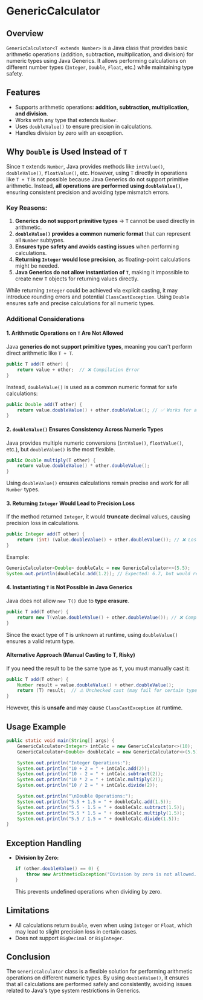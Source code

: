 # GenericCalculator

## Overview
`GenericCalculator<T extends Number>` is a Java class that provides basic arithmetic operations (addition, subtraction, multiplication, and division) for numeric types using Java Generics. It allows performing calculations on different number types (`Integer`, `Double`, `Float`, etc.) while maintaining type safety.

## Features
- Supports arithmetic operations: **addition, subtraction, multiplication, and division**.
- Works with any type that extends `Number`.
- Uses `doubleValue()` to ensure precision in calculations.
- Handles division by zero with an exception.

## Why `Double` is Used Instead of `T`
Since `T` extends `Number`, Java provides methods like `intValue()`, `doubleValue()`, `floatValue()`, etc. However, using `T` directly in operations like `T + T` is not possible because Java Generics do not support primitive arithmetic. Instead, **all operations are performed using `doubleValue()`**, ensuring consistent precision and avoiding type mismatch errors.

### **Key Reasons:**
1. **Generics do not support primitive types** → `T` cannot be used directly in arithmetic.
2. **`doubleValue()` provides a common numeric format** that can represent all `Number` subtypes.
3. **Ensures type safety and avoids casting issues** when performing calculations.
4. **Returning `Integer` would lose precision**, as floating-point calculations might be needed.
5. **Java Generics do not allow instantiation of `T`**, making it impossible to create new `T` objects for returning values directly.

While returning `Integer` could be achieved via explicit casting, it may introduce rounding errors and potential `ClassCastException`. Using `Double` ensures safe and precise calculations for all numeric types.

### **Additional Considerations**
#### 1. **Arithmetic Operations on `T` Are Not Allowed**
Java **generics do not support primitive types**, meaning you can't perform direct arithmetic like `T + T`.
```java
public T add(T other) {
    return value + other;  // ❌ Compilation Error
}
```
Instead, `doubleValue()` is used as a common numeric format for safe calculations:
```java
public Double add(T other) {
    return value.doubleValue() + other.doubleValue(); // ✅ Works for all Number types
}
```

#### 2. **`doubleValue()` Ensures Consistency Across Numeric Types**
Java provides multiple numeric conversions (`intValue()`, `floatValue()`, etc.), but `doubleValue()` is the most flexible.
```java
public Double multiply(T other) {
    return value.doubleValue() * other.doubleValue();
}
```
Using `doubleValue()` ensures calculations remain precise and work for all `Number` types.

#### 3. **Returning `Integer` Would Lead to Precision Loss**
If the method returned `Integer`, it would **truncate** decimal values, causing precision loss in calculations.
```java
public Integer add(T other) {
    return (int) (value.doubleValue() + other.doubleValue()); // ❌ Loses precision
}
```
Example:
```java
GenericCalculator<Double> doubleCalc = new GenericCalculator<>(5.5);
System.out.println(doubleCalc.add(1.2)); // Expected: 6.7, but would return 6
```

#### 4. **Instantiating `T` is Not Possible in Java Generics**
Java does not allow `new T()` due to **type erasure**.
```java
public T add(T other) {
    return new T(value.doubleValue() + other.doubleValue()); // ❌ Compilation Error
}
```
Since the exact type of `T` is unknown at runtime, using `doubleValue()` ensures a valid return type.

#### **Alternative Approach (Manual Casting to T, Risky)**
If you need the result to be the same type as `T`, you must manually cast it:
```java
public T add(T other) {
    Number result = value.doubleValue() + other.doubleValue();
    return (T) result;  // ⚠️ Unchecked cast (may fail for certain types)
}
```
However, this is **unsafe** and may cause `ClassCastException` at runtime.

## Usage Example
```java
public static void main(String[] args) {
    GenericCalculator<Integer> intCalc = new GenericCalculator<>(10);
    GenericCalculator<Double> doubleCalc = new GenericCalculator<>(5.5);

    System.out.println("Integer Operations:");
    System.out.println("10 + 2 = " + intCalc.add(2));
    System.out.println("10 - 2 = " + intCalc.subtract(2));
    System.out.println("10 * 2 = " + intCalc.multiply(2));
    System.out.println("10 / 2 = " + intCalc.divide(2));

    System.out.println("\nDouble Operations:");
    System.out.println("5.5 + 1.5 = " + doubleCalc.add(1.5));
    System.out.println("5.5 - 1.5 = " + doubleCalc.subtract(1.5));
    System.out.println("5.5 * 1.5 = " + doubleCalc.multiply(1.5));
    System.out.println("5.5 / 1.5 = " + doubleCalc.divide(1.5));
}
```

## Exception Handling
- **Division by Zero:**
  ```java
  if (other.doubleValue() == 0) {
      throw new ArithmeticException("Division by zero is not allowed.");
  }
  ```
  This prevents undefined operations when dividing by zero.

## Limitations
- All calculations return `Double`, even when using `Integer` or `Float`, which may lead to slight precision loss in certain cases.
- Does not support `BigDecimal` or `BigInteger`.

## Conclusion
The `GenericCalculator` class is a flexible solution for performing arithmetic operations on different numeric types. By using `doubleValue()`, it ensures that all calculations are performed safely and consistently, avoiding issues related to Java's type system restrictions in Generics.
